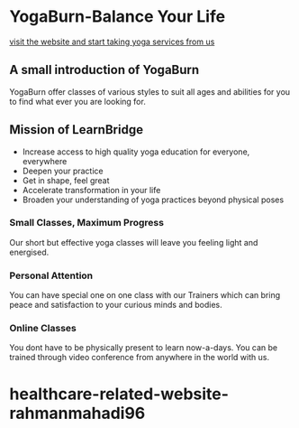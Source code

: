 # YogaBurn-Balance Your Life

[visit the website and start taking yoga services from us](https://yogaburn-healthcare.netlify.app/)


## A small introduction of YogaBurn

YogaBurn offer classes of various styles to suit all ages and abilities for you to find what ever you are looking for.

## Mission of LearnBridge

* Increase access to high quality yoga education for everyone, everywhere
* Deepen your practice
* Get in shape, feel great
* Accelerate transformation in your life
* Broaden your understanding of yoga practices beyond physical poses

### Small Classes, Maximum Progress

Our short but effective yoga classes will leave you feeling light and energised.

### Personal Attention

You can have special one on one class with our Trainers which can bring peace and satisfaction to your curious minds and bodies.

### Online Classes

You dont have to be physically present to learn now-a-days. You can be trained through video conference from anywhere in the world with us.

# healthcare-related-website-rahmanmahadi96